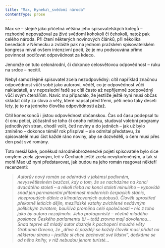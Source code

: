 ```yaml
---
title: "Max, Hyneka\_svědomí národa"
contentType: prose
---
```


Max se – stejně jako příčetná většina jeho spisovatelských kolegů – rozhodně nepovažoval za živé svědomí kohokoli či čehokoli, natož pak celého národa. Při čtení některých novinových článků, při několika besedách v Německu a zvláště pak na jednom pražském spisovatelském kongresu míval ovšem intenzivní pocit, že je mu podsouvána přímo povinnost pociťovat odpovědnost za kdeco.

Jenomže on tuto celonárodní, či dokonce celosvětovou odpovědnost – ruku na srdce – necítil.

Nebyl samozřejmě spisovatel zcela nezodpovědný: cítil například značnou odpovědnost vůči sobě jako autorovi, věděl, co je odpovědnost vůči nakladateli, a v neposlední řadě se cítil často až nepříjemně zodpovědný vůči svým čtenářům. Navíc mu připadalo, že jestliže ještě nyní musí občas skládat účty za slova a věty, které napsal před třemi, pěti nebo taky deseti lety, je to na jednoho člověka odpovědnosti ažaž.

Cítil koneckonců i jistou odpovědnost občanskou. Čas od času podepsal tu či onu petici, zúčastnil se toho či onoho mítinku, studoval volební programy jednotlivých stran, chodil volit, četl noviny a do jedněch – jak už bylo zmíněno – dokonce téměř rok přispíval – ale odmítal představu, že spisovatelé musí číst každé ráno noviny, aby se dozvěděli, o čem musí přes den psát své romány.

Toto mesiášské, poněkud národněobrozenecké pojetí spisovatele bylo sice omylem zcela zjevným, leč v Čechách ještě zcela nevykořeněným, a tak si mohl Max už nyní představovat, jak budou na jeho román reagovat někteří recenzenti:

  

> _Autorův nový román se odehrává v jakémsi podivném, nevysvětlitelném bezčasí, kdy o tom, že se nacházíme na konci dvacátého století – a nikoli třeba na konci století minulého – vypovídá snad jen permanentní přítomnost moderních čerpacích stanic, víceproudých dálnic a klimatizovaných autobusů. Člověk uprostřed překotně letících dějin, mezilidské vztahy zvichřené nedávným politickým zvratem, bouřlivá proměna celé společnosti – nic z toho jako by autora nezajímalo. Jeho protagonisté – včetně mladého poslance Českého parlamentu (!) – totiž zrovna mají dovolenou… Snad teprve až mladý autor dozraje k pochopení moudré věty Grahama Greena, že „dříve či později se každý člověk musí přidat na některou stranu – jestliže si chce zachovat své lidství“, dočkáme se od něho knihy, v níž nebudou jenom turisté…_
